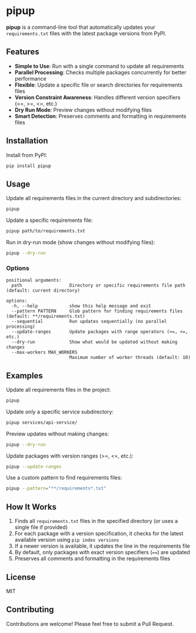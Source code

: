 # pipup

**pipup** is a command-line tool that automatically updates your `requirements.txt` files with the latest package versions from PyPI.

## Features

- **Simple to Use**: Run with a single command to update all requirements
- **Parallel Processing**: Checks multiple packages concurrently for better performance
- **Flexible**: Update a specific file or search directories for requirements files
- **Version Constraint Awareness**: Handles different version specifiers (==, >=, <=, etc.)
- **Dry Run Mode**: Preview changes without modifying files
- **Smart Detection**: Preserves comments and formatting in requirements files

## Installation

Install from PyPI:

```bash
pip install pipup
```

## Usage

Update all requirements files in the current directory and subdirectories:

```bash
pipup
```

Update a specific requirements file:

```bash
pipup path/to/requirements.txt
```

Run in dry-run mode (show changes without modifying files):

```bash
pipup --dry-run
```

### Options

```
positional arguments:
  path                  Directory or specific requirements file path (default: current directory)

options:
  -h, --help            show this help message and exit
  --pattern PATTERN     Glob pattern for finding requirements files (default: **/requirements.txt)
  --sequential          Run updates sequentially (no parallel processing)
  --update-ranges       Update packages with range operators (>=, <=, etc.)
  --dry-run             Show what would be updated without making changes
  --max-workers MAX_WORKERS
                        Maximum number of worker threads (default: 10)
```

## Examples

Update all requirements files in the project:

```bash
pipup
```

Update only a specific service subdirectory:

```bash
pipup services/api-service/
```

Preview updates without making changes:

```bash
pipup --dry-run
```

Update packages with version ranges (>=, <=, etc.):

```bash
pipup --update-ranges
```

Use a custom pattern to find requirements files:

```bash
pipup --pattern="**/requirements*.txt"
```

## How It Works

1. Finds all `requirements.txt` files in the specified directory (or uses a single file if provided)
2. For each package with a version specification, it checks for the latest available version using `pip index versions`
3. If a newer version is available, it updates the line in the requirements file
4. By default, only packages with exact version specifiers (`==`) are updated
5. Preserves all comments and formatting in the requirements files

## License

MIT

## Contributing

Contributions are welcome! Please feel free to submit a Pull Request. 